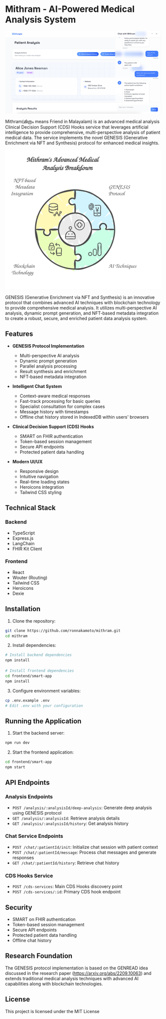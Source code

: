 # Mithram - AI-Powered Medical Analysis System

![Mithram Screenshot](images/screenshot.png)

Mithram(മിത്രം means Friend in Malayalam) is an advanced medical analysis Clinical Decision Support (CDS) Hooks service that leverages artificial intelligence to provide comprehensive, multi-perspective analysis of patient medical data. The service implements the novel GENESIS (Generative Enrichment via NFT and Synthesis) protocol for enhanced medical insights.

![Mithram Analysis Breakdown](images/mithram-analysis-breakdown.svg)


GENESIS (Generative Enrichment via NFT and Synthesis) is an innovative protocol that combines advanced AI techniques with blockchain technology to provide comprehensive medical analysis. It utilizes multi-perspective AI analysis, dynamic prompt generation, and NFT-based metadata integration to create a robust, secure, and enriched patient data analysis system.

## Features

- **GENESIS Protocol Implementation**
  - Multi-perspective AI analysis
  - Dynamic prompt generation
  - Parallel analysis processing
  - Result synthesis and enrichment
  - NFT-based metadata integration

- **Intelligent Chat System**
  - Context-aware medical responses
  - Fast-track processing for basic queries
  - Specialist consultation for complex cases
  - Message history with timestamps
  - Offline chat history stored in IndexedDB within users' browsers

- **Clinical Decision Support (CDS) Hooks**
  - SMART on FHIR authentication
  - Token-based session management
  - Secure API endpoints
  - Protected patient data handling

- **Modern UI/UX**
  - Responsive design
  - Intuitive navigation
  - Real-time loading states
  - Heroicons integration
  - Tailwind CSS styling

## Technical Stack

### Backend
- TypeScript
- Express.js
- LangChain
- FHIR Kit Client

### Frontend
- React
- Wouter (Routing)
- Tailwind CSS
- Heroicons
- Dexie

## Installation

1. Clone the repository:
```bash
git clone https://github.com/ronnakamoto/mithram.git
cd mithram
```

2. Install dependencies:
```bash
# Install backend dependencies
npm install

# Install frontend dependencies
cd frontend/smart-app
npm install
```

3. Configure environment variables:
```bash
cp .env.example .env
# Edit .env with your configuration
```

## Running the Application

1. Start the backend server:
```bash
npm run dev
```

2. Start the frontend application:
```bash
cd frontend/smart-app
npm start
```

## API Endpoints

### Analysis Endpoints
- `POST /analysis/:analysisId/deep-analysis`: Generate deep analysis using GENESIS protocol
- `GET /analysis/:analysisId`: Retrieve analysis details
- `GET /analysis/:analysisId/history`: Get analysis history

### Chat Service Endpoints
- `POST /chat/:patientId/init`: Initialize chat session with patient context
- `POST /chat/:patientId/message`: Process chat messages and generate responses
- `GET /chat/:patientId/history`: Retrieve chat history

### CDS Hooks Service
- `POST /cds-services`: Main CDS Hooks discovery point
- `POST /cds-services/:id`: Primary CDS hook endpoint

## Security

- SMART on FHIR authentication
- Token-based session management
- Secure API endpoints
- Protected patient data handling
- Offline chat history

## Research Foundation

The GENESIS protocol implementation is based on the GENREAD idea discussed in the research paper (https://arxiv.org/abs/2209.10063) and extends traditional medical analysis techniques with advanced AI capabilities along with blockchain technologies.

## License

This project is licensed under the MIT License
